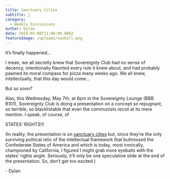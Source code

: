 ```yaml
---
title: Sanctuary Cities
subtitle: 📿
category:
  - Weekly Discussions
author: Dylan
date: 2019-05-08T21:00:00.000Z
featureImage: /uploads/sovball.png
---
```

It’s finally happened…

I mean, we all secretly knew that Sovereignty Club had no sense of decency, intentionally flaunted every rule it knew about, and had probably pawned its moral compass for pizza many weeks ago. We all knew, intellectually, that this day would come…

But so soon?

Alas, this Wednesday, May 7th, at 6pm in the Sovereignty Lounge (BBB B101), Sovereignty Club is doing a presentation on a concept so repugnant, so terrible, so blacklistable that even the communists recoil at its mere mention. I speak, of course, of

STATES’ RIGHTS!!!

(In reality, the presentation is on [sanctuary cities](https://drive.google.com/open?id=13XVfKBZyHAp_jTfaaGiuKncn7crpQtaY) but, since they’re the only surviving political relic of the intellectual framework that buttressed the Confederate States of America and which is today, most ironically, championed by California, I figured I might grab more eyeballs with the states’ rights angle. Seriously, it’ll only be one speculative slide at the end of the presentation. So, don’t get too excited.)



\- Dylan
